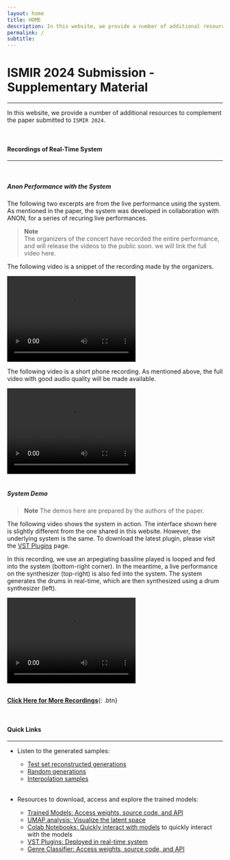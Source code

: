 ```yaml
---
layout: home
title: HOME
description: In this website, we provide a number of additional resources to complement the paper submitted to `ISMIR 2024`
permalink: /
subtitle: 
---
```


# **ISMIR 2024 Submission - Supplementary Material**
---

In this website, we provide a number of additional resources to complement the paper submitted to `ISMIR 2024`.


<br>

#### **Recordings of Real-Time System**
---

<br>

##### **_Anon Performance with the System_**

The following two excerpts are from the live performance using the system. 
As mentioned in the paper, the system was developed in collaboration with ANON, 
for a series of recuring live performances.

> **Note**  
> The organizers of the concert have recorded the entire performance, and will release the videos to the public soon. 
> we will link the full video here. 

The following video is a snippet of the recording made by the organizers.

<video width="300" height="200" controls>
  <source src="/assets/video/vid2_pro_camera.mp4" type="video/mp4">
  Your browser does not support the video tag.
</video>

<br>

The following video is a short phone recording. As mentioned above, the full video with good audio quality will be made available.

<video width="300" height="200" controls>
  <source src="/assets/video/a.mp4" type="video/mp4">
  Your browser does not support the video tag.
</video>


<br>


<br>

##### **_System Demo_**

> **Note**
> The demos here are prepared by the authors of the paper.

The following video shows the system in action. The interface shown here is slightly different from the one shared in this website.
However, the underlying system is the same. To download the latest plugin, please visit the [VST Plugins](/resources/source_code_and_vst_plugins/) page.

In this recording, we use an arpegiating bassline played is looped and fed into the system (bottom-right corner). In the meantime, 
a live performance on the synthesizer (top-right) is also fed into the system. The system generates the drums in real-time, which
are then synthesized using a drum synthesizer (left).


<video width="300" height="200" controls>
  <source src="/assets/video/VCV_VST_Keyboard_LowRes.mp4" type="video/mp4">
  Your browser does not support the video tag.
</video>

<br>
<br>

[**Click Here for More Recordings**](/generated_examples/jam_session_recordings){: .btn}

[//]: # (Setup:)

[//]: # ()
[//]: # (- An arpegiating bassline played back using an ableton stock plugin)

[//]: # (- An Arturia Polybrute synthesizer played live. )

[//]: # (- `GrooveTransformer`receiving MIDI grooves from both the arpegiated basseline and the live performance on the synthesizer)

[//]: # ()
[//]: # (Drum Synthesis:)

[//]: # ()
[//]: # (- [Cardinal]&#40;https://github.com/DISTRHO/Cardinal&#41; Virtual Eurorack Environment)

[//]: # (- Cardinal receives the generated drums, strips the gats and velocities to trigger the modules)

[//]: # (- Triggers used to activate voices while velocities are used either as VCA gains and/or synthesis parameters. )

[//]: # (- While 9 voices are generated, some voices were grouped together)

[//]: # (- Typical Kick and Snare &#40;with velocity controled VCAs&#41; were used for kick and snares)

[//]: # (- A single FM Operator was used for all hats &#40;closed and open&#41;. The decay of the envelop was controlled by the type of trigger)

[//]: # (- For Rides and Toms, two separate Mutable Instrument Plait modules were used.)






<br>

#### **Quick Links**
---




- Listen to the generated samples:
  - [Test set reconstructed generations]({{site.baseurl}}/generated_examples/reconstructed_samples/)
  - [Random generations]({{site.baseurl}}/generated_examples/random_samples/)
  - [Interpolation samples]({{site.baseurl}}/generated_examples/interpolated_samples/)
  
  <br>
  
- Resources to download, access and explore the trained models: 
  - [Trained Models: Access weights, source code, and API]({{site.baseurl}}/resources/trained_models/)
  - [UMAP analysis: Visualize the latent space]({{site.baseurl}}/further_analysis/umap/)
  - [Colab Notebooks: Quickly interact with models]({{site.baseurl}}/resources/colab_notebooks/) to quickly interact with the models
  - [VST Plugins: Deployed in real-time system]({{site.baseurl}}/resources/source_code_and_vst_plugins/)
  - [Genre Classifier: Access weights, source code, and API]({{site.baseurl}}/further_analysis/genre_classifier_model/)

[//]: # (- Further analysis)

[//]: # (  - [Feature analysis]&#40;{{site.baseurl}}/further_analysis/feature_analysis/&#41;)

  